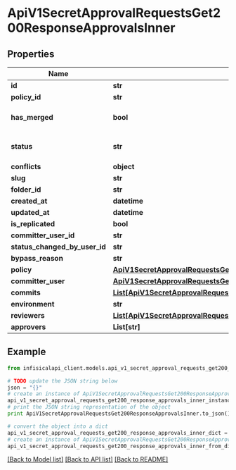 # ApiV1SecretApprovalRequestsGet200ResponseApprovalsInner


## Properties
Name | Type | Description | Notes
------------ | ------------- | ------------- | -------------
**id** | **str** |  | 
**policy_id** | **str** |  | 
**has_merged** | **bool** |  | [optional] [default to False]
**status** | **str** |  | [optional] [default to 'open']
**conflicts** | **object** |  | [optional] 
**slug** | **str** |  | 
**folder_id** | **str** |  | 
**created_at** | **datetime** |  | 
**updated_at** | **datetime** |  | 
**is_replicated** | **bool** |  | [optional] 
**committer_user_id** | **str** |  | 
**status_changed_by_user_id** | **str** |  | [optional] 
**bypass_reason** | **str** |  | [optional] 
**policy** | [**ApiV1SecretApprovalRequestsGet200ResponseApprovalsInnerPolicy**](ApiV1SecretApprovalRequestsGet200ResponseApprovalsInnerPolicy.md) |  | 
**committer_user** | [**ApiV1SecretApprovalRequestsGet200ResponseApprovalsInnerCommitterUser**](ApiV1SecretApprovalRequestsGet200ResponseApprovalsInnerCommitterUser.md) |  | 
**commits** | [**List[ApiV1SecretApprovalRequestsGet200ResponseApprovalsInnerCommitsInner]**](ApiV1SecretApprovalRequestsGet200ResponseApprovalsInnerCommitsInner.md) |  | 
**environment** | **str** |  | 
**reviewers** | [**List[ApiV1SecretApprovalRequestsGet200ResponseApprovalsInnerReviewersInner]**](ApiV1SecretApprovalRequestsGet200ResponseApprovalsInnerReviewersInner.md) |  | 
**approvers** | **List[str]** |  | 

## Example

```python
from infisicalapi_client.models.api_v1_secret_approval_requests_get200_response_approvals_inner import ApiV1SecretApprovalRequestsGet200ResponseApprovalsInner

# TODO update the JSON string below
json = "{}"
# create an instance of ApiV1SecretApprovalRequestsGet200ResponseApprovalsInner from a JSON string
api_v1_secret_approval_requests_get200_response_approvals_inner_instance = ApiV1SecretApprovalRequestsGet200ResponseApprovalsInner.from_json(json)
# print the JSON string representation of the object
print ApiV1SecretApprovalRequestsGet200ResponseApprovalsInner.to_json()

# convert the object into a dict
api_v1_secret_approval_requests_get200_response_approvals_inner_dict = api_v1_secret_approval_requests_get200_response_approvals_inner_instance.to_dict()
# create an instance of ApiV1SecretApprovalRequestsGet200ResponseApprovalsInner from a dict
api_v1_secret_approval_requests_get200_response_approvals_inner_from_dict = ApiV1SecretApprovalRequestsGet200ResponseApprovalsInner.from_dict(api_v1_secret_approval_requests_get200_response_approvals_inner_dict)
```
[[Back to Model list]](../README.md#documentation-for-models) [[Back to API list]](../README.md#documentation-for-api-endpoints) [[Back to README]](../README.md)


